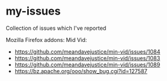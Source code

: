 # my-issues
Collection of issues which I've reported


Mozilla Firefox addons: Mid Vid: 
  * https://github.com/meandavejustice/min-vid/issues/1084
  * https://github.com/meandavejustice/min-vid/issues/1083
  * https://github.com/meandavejustice/min-vid/issues/1089
  * https://bz.apache.org/ooo/show_bug.cgi?id=127587
